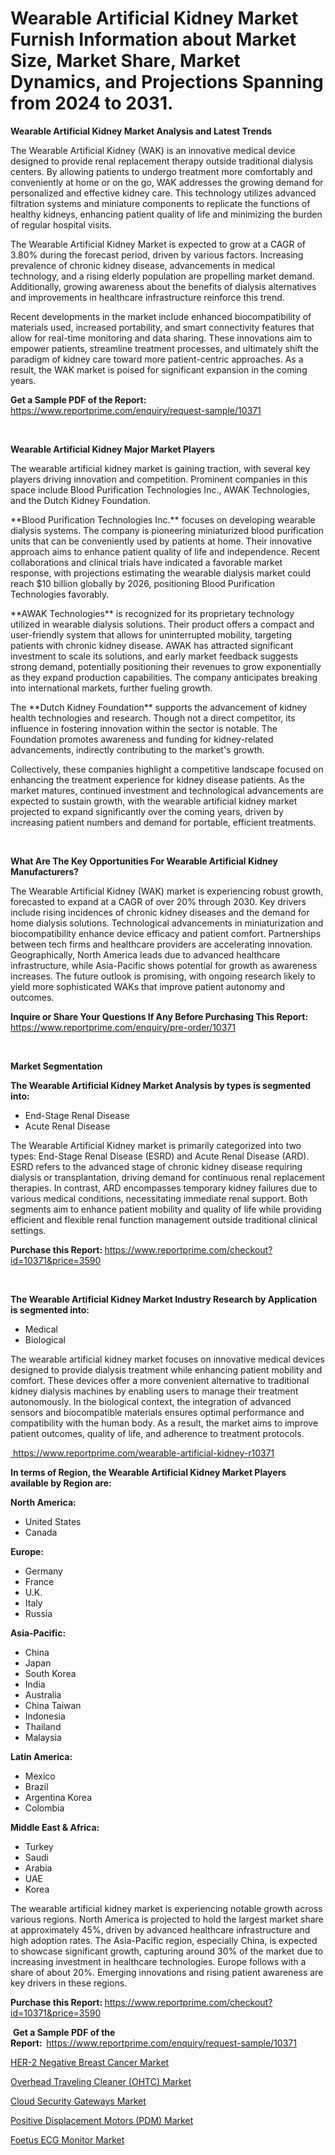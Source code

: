 <p><h1>Wearable Artificial Kidney Market Furnish Information about Market Size, Market Share, Market Dynamics, and Projections Spanning from 2024 to 2031.</h1></p><p><strong>Wearable Artificial Kidney Market Analysis and Latest Trends</strong></p>
<p><p>The Wearable Artificial Kidney (WAK) is an innovative medical device designed to provide renal replacement therapy outside traditional dialysis centers. By allowing patients to undergo treatment more comfortably and conveniently at home or on the go, WAK addresses the growing demand for personalized and effective kidney care. This technology utilizes advanced filtration systems and miniature components to replicate the functions of healthy kidneys, enhancing patient quality of life and minimizing the burden of regular hospital visits.</p><p>The Wearable Artificial Kidney Market is expected to grow at a CAGR of 3.80% during the forecast period, driven by various factors. Increasing prevalence of chronic kidney disease, advancements in medical technology, and a rising elderly population are propelling market demand. Additionally, growing awareness about the benefits of dialysis alternatives and improvements in healthcare infrastructure reinforce this trend. </p><p>Recent developments in the market include enhanced biocompatibility of materials used, increased portability, and smart connectivity features that allow for real-time monitoring and data sharing. These innovations aim to empower patients, streamline treatment processes, and ultimately shift the paradigm of kidney care toward more patient-centric approaches. As a result, the WAK market is poised for significant expansion in the coming years.</p></p>
<p><strong>Get a Sample PDF of the Report:&nbsp;</strong> <a href="https://www.reportprime.com/enquiry/request-sample/10371">https://www.reportprime.com/enquiry/request-sample/10371</a></p>
<p>&nbsp;</p>
<p><strong>Wearable Artificial Kidney Major Market Players</strong></p>
<p><p>The wearable artificial kidney market is gaining traction, with several key players driving innovation and competition. Prominent companies in this space include Blood Purification Technologies Inc., AWAK Technologies, and the Dutch Kidney Foundation.</p><p>**Blood Purification Technologies Inc.** focuses on developing wearable dialysis systems. The company is pioneering miniaturized blood purification units that can be conveniently used by patients at home. Their innovative approach aims to enhance patient quality of life and independence. Recent collaborations and clinical trials have indicated a favorable market response, with projections estimating the wearable dialysis market could reach $10 billion globally by 2026, positioning Blood Purification Technologies favorably.</p><p>**AWAK Technologies** is recognized for its proprietary technology utilized in wearable dialysis solutions. Their product offers a compact and user-friendly system that allows for uninterrupted mobility, targeting patients with chronic kidney disease. AWAK has attracted significant investment to scale its solutions, and early market feedback suggests strong demand, potentially positioning their revenues to grow exponentially as they expand production capabilities. The company anticipates breaking into international markets, further fueling growth.</p><p>The **Dutch Kidney Foundation** supports the advancement of kidney health technologies and research. Though not a direct competitor, its influence in fostering innovation within the sector is notable. The Foundation promotes awareness and funding for kidney-related advancements, indirectly contributing to the market's growth.</p><p>Collectively, these companies highlight a competitive landscape focused on enhancing the treatment experience for kidney disease patients. As the market matures, continued investment and technological advancements are expected to sustain growth, with the wearable artificial kidney market projected to expand significantly over the coming years, driven by increasing patient numbers and demand for portable, efficient treatments.</p></p>
<p>&nbsp;</p>
<p><strong>What Are The Key Opportunities For Wearable Artificial Kidney Manufacturers?</strong></p>
<p><p>The Wearable Artificial Kidney (WAK) market is experiencing robust growth, forecasted to expand at a CAGR of over 20% through 2030. Key drivers include rising incidences of chronic kidney diseases and the demand for home dialysis solutions. Technological advancements in miniaturization and biocompatibility enhance device efficacy and patient comfort. Partnerships between tech firms and healthcare providers are accelerating innovation. Geographically, North America leads due to advanced healthcare infrastructure, while Asia-Pacific shows potential for growth as awareness increases. The future outlook is promising, with ongoing research likely to yield more sophisticated WAKs that improve patient autonomy and outcomes.</p></p>
<p><strong>Inquire or Share Your Questions If Any Before Purchasing This Report:</strong> <a href="https://www.reportprime.com/enquiry/pre-order/10371">https://www.reportprime.com/enquiry/pre-order/10371</a></p>
<p>&nbsp;</p>
<p><strong>Market Segmentation</strong></p>
<p><strong>The Wearable Artificial Kidney Market Analysis by types is segmented into:</strong></p>
<p><ul><li>End-Stage Renal Disease</li><li>Acute Renal Disease</li></ul></p>
<p><p>The Wearable Artificial Kidney market is primarily categorized into two types: End-Stage Renal Disease (ESRD) and Acute Renal Disease (ARD). ESRD refers to the advanced stage of chronic kidney disease requiring dialysis or transplantation, driving demand for continuous renal replacement therapies. In contrast, ARD encompasses temporary kidney failures due to various medical conditions, necessitating immediate renal support. Both segments aim to enhance patient mobility and quality of life while providing efficient and flexible renal function management outside traditional clinical settings.</p></p>
<p><strong>Purchase this Report:&nbsp;</strong><a href="https://www.reportprime.com/checkout?id=10371&price=3590">https://www.reportprime.com/checkout?id=10371&price=3590</a></p>
<p>&nbsp;</p>
<p><strong>The Wearable Artificial Kidney Market Industry Research by Application is segmented into:</strong></p>
<p><ul><li>Medical</li><li>Biological</li></ul></p>
<p><p>The wearable artificial kidney market focuses on innovative medical devices designed to provide dialysis treatment while enhancing patient mobility and comfort. These devices offer a more convenient alternative to traditional kidney dialysis machines by enabling users to manage their treatment autonomously. In the biological context, the integration of advanced sensors and biocompatible materials ensures optimal performance and compatibility with the human body. As a result, the market aims to improve patient outcomes, quality of life, and adherence to treatment protocols.</p></p>
<p><a href="https://www.reportprime.com/wearable-artificial-kidney-r10371">&nbsp;https://www.reportprime.com/wearable-artificial-kidney-r10371</a></p>
<p><strong>In terms of Region, the Wearable Artificial Kidney Market Players available by Region are:</strong></p>
<p>
    <p> <strong> North America: </strong>
        <ul>
            <li>United States</li>
            <li>Canada</li>
        </ul>
        </p> 
    <p> <strong> Europe: </strong>
        <ul>
            <li>Germany</li>
            <li>France</li>
            <li>U.K.</li>
            <li>Italy</li>
            <li>Russia</li>
        </ul>
        </p> 
    <p> <strong> Asia-Pacific: </strong>
        <ul>
            <li>China</li>
            <li>Japan</li>
            <li>South Korea</li>
            <li>India</li>
            <li>Australia</li>
            <li>China Taiwan</li>
            <li>Indonesia</li>
            <li>Thailand</li>
            <li>Malaysia</li>
        </ul>
        </p> 
    <p> <strong> Latin America: </strong>
        <ul>
            <li>Mexico</li>
            <li>Brazil</li>
            <li>Argentina Korea</li>
            <li>Colombia</li>
        </ul>
        </p> 
    <p> <strong> Middle East & Africa: </strong>
        <ul>
            <li>Turkey</li>
            <li>Saudi</li>
            <li>Arabia</li>
            <li>UAE</li>
            <li>Korea</li>
        </ul>
    </p>
    </p>
<p><p>The wearable artificial kidney market is experiencing notable growth across various regions. North America is projected to hold the largest market share at approximately 45%, driven by advanced healthcare infrastructure and high adoption rates. The Asia-Pacific region, especially China, is expected to showcase significant growth, capturing around 30% of the market due to increasing investment in healthcare technologies. Europe follows with a share of about 20%. Emerging innovations and rising patient awareness are key drivers in these regions.</p></p>
<p><strong>Purchase this Report: </strong><a href="https://www.reportprime.com/checkout?id=10371&price=3590">https://www.reportprime.com/checkout?id=10371&price=3590</a></p>
<p>&nbsp;<strong>Get a Sample PDF of the Report:&nbsp;&nbsp;</strong><a href="https://www.reportprime.com/enquiry/request-sample/10371">https://www.reportprime.com/enquiry/request-sample/10371</a></p>
<p><strong></strong></p>
<p><p><a href="https://issuu.com/reportprime-2/docs/her-2-negative-breast-cancer-market_be37380e22e9e5">HER-2 Negative Breast Cancer Market</a></p><p><a href="https://medium.com/@sagorhossaincs33_80453/this-report-aims-to-provide-a-comprehensive-presentation-of-the-global-market-for-overhead-669fbbc0b1c1">Overhead Traveling Cleaner (OHTC) Market</a></p><p><a href="https://www.linkedin.com/pulse/cloud-security-gateways-market-emerging-trends-future-prospects-okclf?trackingId=SdOfDa9NRn%2B63ZqZQcbcBw%3D%3D">Cloud Security Gateways Market</a></p><p><a href="https://medium.com/@sagorhossaincs33_80453/the-positive-displacement-motors-pdm-market-decisions-are-mostly-driven-by-resource-84e89482c5f8?postPublishedType=initial">Positive Displacement Motors (PDM) Market</a></p><p><a href="https://github.com/fdr6gh/Market-Research-Report-List-1/blob/main/foetus-ecg-monitor-market.md">Foetus ECG Monitor Market</a></p></p>